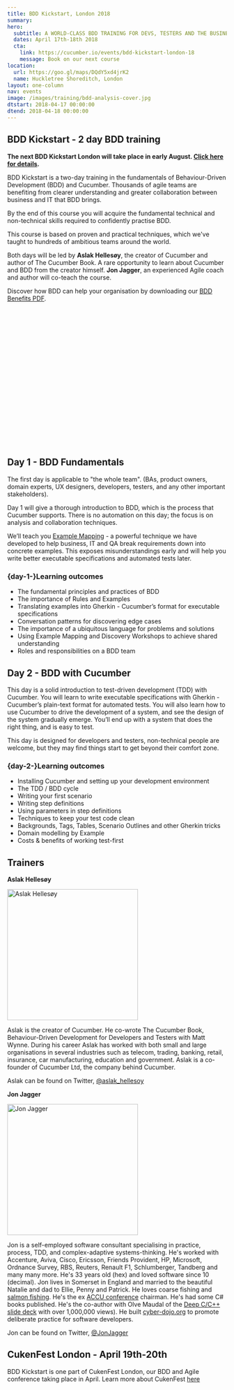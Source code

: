 ```yaml
---
title: BDD Kickstart, London 2018
summary: 
hero:
  subtitle: A WORLD-CLASS BDD TRAINING FOR DEVS, TESTERS AND THE BUSINESS
  dates: April 17th-18th 2018
  cta:
    link: https://cucumber.io/events/bdd-kickstart-london-18
    message: Book on our next course
location:
  url: https://goo.gl/maps/DQdY5xd4jrK2 
  name: Huckletree Shoreditch, London
layout: one-column
nav: events
image: /images/training/bdd-analysis-cover.jpg
dtstart: 2018-04-17 00:00:00
dtend: 2018-04-18 00:00:00
---
```


## BDD Kickstart - 2 day BDD training 

**The next BDD Kickstart London will take place in early August. [Click here for details](https://cucumber.io/events/bdd-kickstart-london-18).** 

BDD Kickstart is a two-day training in the fundamentals of Behaviour-Driven Development (BDD) and Cucumber. Thousands of agile teams are benefiting from clearer understanding and greater collaboration between business and IT that BDD brings.

By the end of this course you will acquire the fundamental technical and non-technical skills required to confidently practise BDD.

This course is based on proven and practical techniques, which we've taught to hundreds of ambitious teams around the world.

Both days will be led by **Aslak Hellesøy**, the creator of Cucumber and author of The Cucumber Book. A rare opportunity to learn about Cucumber and BDD from the creator himself. **Jon Jagger**, an experienced Agile coach and author will co-teach the course.

Discover how BDD can help your organisation by downloading our [BDD Benefits PDF](https://cucumber.io/bdd-benefits.pdf).

<div class="row"><div class="col-md-6 col-md-offset-3"><script src="//fast.wistia.com/embed/medias/953ry8h08l.jsonp" async></script><script src="//fast.wistia.com/assets/external/E-v1.js" async></script><div class="wistia_responsive_padding" style="padding:56.25% 0 28px 0;position:relative;"><div class="wistia_responsive_wrapper" style="height:100%;left:0;position:absolute;top:0;width:100%;"><div class="wistia_embed wistia_async_953ry8h08l videoFoam=true" style="height:100%;width:100%">&nbsp;</div></div></div></div></div>


## Day 1 - BDD Fundamentals

The first day is applicable to "the whole team".  (BAs, product owners, domain experts, UX designers, developers, testers, and any other important stakeholders).

Day 1 will give a thorough introduction to BDD, which is the process that Cucumber supports. There is no automation on this day; the focus is on analysis and collaboration techniques.

We’ll teach you [Example Mapping](https://cucumber.io/blog/2015/12/08/example-mapping-introduction) - a powerful technique we have developed to help business, IT and QA break requirements down into concrete examples. This exposes misunderstandings early and will help you write better executable specifications and automated tests later.

### {day-1-}Learning outcomes

* The fundamental principles and practices of BDD
* The importance of Rules and Examples
* Translating examples into Gherkin - Cucumber’s format for executable specifications
* Conversation patterns for discovering edge cases
* The importance of a ubiquitous language for problems and solutions
* Using Example Mapping and Discovery Workshops to achieve shared understanding
* Roles and responsibilities on a BDD team


## Day 2 - BDD with Cucumber

This day is a solid introduction to test-driven development (TDD) with Cucumber. You will learn to write executable specifications with Gherkin - Cucumber’s plain-text format for automated tests. You will also learn how to use Cucumber to drive the development of a system, and see the design of the system gradually emerge. You’ll end up with a system that does the right thing, and is easy to test.

This day is designed for developers and testers, non-technical people are welcome, but they may find things start to get beyond their comfort zone.

### {day-2-}Learning outcomes
* Installing Cucumber and setting up your development environment
* The TDD / BDD cycle
* Writing your first scenario
* Writing step definitions
* Using parameters in step definitions
* Techniques to keep your test code clean
* Backgrounds, Tags, Tables, Scenario Outlines and other Gherkin tricks
* Domain modelling by Example
* Costs & benefits of working test-first

## Trainers

**Aslak Hellesøy**

<img src="{{ site.url }}/images/headshots/aslak.jpg" alt="Aslak Hellesøy" height="300" width="300">

Aslak is the creator of Cucumber. He co-wrote The Cucumber Book, Behaviour-Driven Development for Developers and Testers with Matt Wynne. During his career Aslak has worked with both small and large organisations in several industries such as telecom, trading, banking, retail, insurance, car manufacturing, education and government. Aslak is a co-founder of Cucumber Ltd, the company behind Cucumber.

Aslak can be found on Twitter, [@aslak_hellesoy](https://twitter.com/aslak_hellesoy)

**Jon Jagger**

<img src="{{ site.url }}/images/headshots/jon-jagger-square.png" alt="Jon Jagger" height="300" width="300">

Jon is a self-employed software consultant specialising in practice, process, TDD, and complex-adaptive systems-thinking. He's worked with Accenture, Aviva, Cisco, Ericsson, Friends Provident, HP, Microsoft, Ordnance Survey, RBS, Reuters, Renault F1, Schlumberger, Tandberg and many many more. He's 33 years old (hex) and loved software since 10 (decimal). Jon lives in Somerset in England and married to the beautiful Natalie and dad to Ellie, Penny and Patrick. He loves coarse fishing and [salmon fishing](http://jonjagger.blogspot.co.uk/2016/02/fishing-and-refactoring-story-with-two.html). He's the ex [ACCU conference](https://conference.accu.org/) chairman. He's had some C# books published. He's the co-author with Olve Maudal of the [Deep C/C++ slide deck](https://www.slideshare.net/olvemaudal/deep-c) with over 1,000,000 views). He built [cyber-dojo.org](http://cyber-dojo.org) to promote deliberate practice for software developers.

Jon can be found on Twitter, [@JonJagger](https://twitter.com/jonjagger)

## CukenFest London - April 19th-20th

BDD Kickstart is one part of CukenFest London, our BDD and Agile conference taking place in April. Learn more about CukenFest [here](http://cukenfest.cucumber.io/)

<!-- Drip -->
<script type="text/javascript">
  var _dcq = _dcq || [];
  var _dcs = _dcs || {}; 
  _dcs.account = '7849462';
  
  (function() {
    var dc = document.createElement('script');
    dc.type = 'text/javascript'; dc.async = true; 
    dc.src = '//tag.getdrip.com/7849462.js';
    var s = document.getElementsByTagName('script')[0];
    s.parentNode.insertBefore(dc, s);
  })();
</script>
